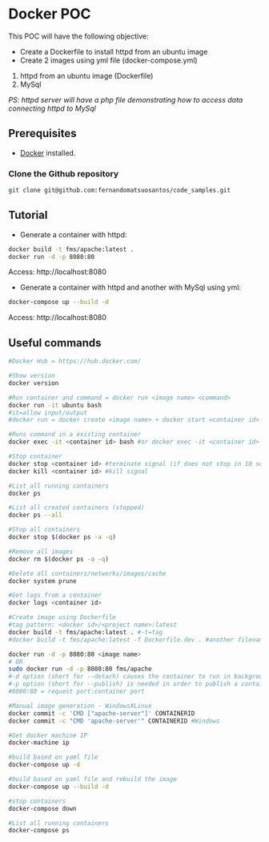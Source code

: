 # Docker POC

This POC will have the following objective:

* Create a Dockerfile to install httpd from an ubuntu image
* Create 2 images using yml file (docker-compose.yml)
1. httpd from an ubuntu image (Dockerfile)
2. MySql

*PS: httpd server will have a php file demonstrating how to access data connecting httpd to MySql*

## Prerequisites
* [Docker](https://www.docker.com/) installed.

### Clone the Github repository

```bash
git clone git@github.com:fernandomatsuosantos/code_samples.git
```

## Tutorial

* Generate a container with httpd:

```bash
docker build -t fms/apache:latest .
docker run -d -p 8080:80
```
Access: http://localhost:8080

* Generate a container with httpd and another with MySql using yml:
```bash
docker-compose up --build -d
```
Access: http://localhost:8080


## Useful commands

```bash
#Docker Hub = https://hub.docker.com/

#Show version
docker version

#Run container and command = docker run <image name> <command>
docker run -it ubuntu bash 
#it=allow input/output
#docker run = docker create <image name> + docker start <container id>

#Runs command in a existing container
docker exec -it <container id> bash #or docker exec -it <container id> sh

#Stop container
docker stop <container id> #terminate signal (if does not stop in 10 secconds kill will be automatically called)
docker kill <container id> #kill signal

#List all running containers 
docker ps

#List all created containers (stopped)
docker ps --all

#Stop all containers
docker stop $(docker ps -a -q)

#Remove all images
docker rm $(docker ps -a -q)

#Delete all containers/networks/images/cache
docker system prune

#Get logs from a container
docker logs <container id>

#Create image using Dockerfile
#tag pattern: <docker id>/<project name>:latest
docker build -t fms/apache:latest . #-t=tag
#docker build -t fms/apache:latest -f Dockerfile.dev . #another filename

docker run -d -p 8080:80 <image name>
# OR
sudo docker run -d -p 8080:80 fms/apache
#-d option (short for --detach) causes the container to run in background
#-p option (short for --publish) is needed in order to publish a container port (or a range of ports)
#8080:80 = request port:container port

#Manual image generation - WindowsXLinux
docker commit -c 'CMD ["apache-server"]' CONTAINERID
docker commit -c "CMD 'apache-server'" CONTAINERID #Windows

#Get docker machine IP
docker-machine ip

#build based on yaml file
docker-compose up -d

#build based on yaml file and rebuild the image
docker-compose up --build -d

#stop containers
docker-compose down

#List all running containers 
docker-compose ps
```
